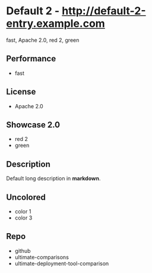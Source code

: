 # Default 2 - http://default-2-entry.example.com
fast, Apache 2.0, red 2, green

## Performance
- fast

## License
- Apache 2.0

## Showcase 2.0
- red 2
- green


## Description
Default long description in __markdown__.

## Uncolored
- color 1
- color 3

## Repo
- github
- ultimate-comparisons
- ultimate-deployment-tool-comparison